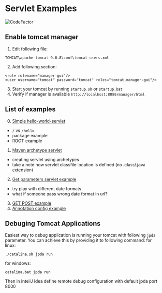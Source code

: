 # Servlet Examples

[![CodeFactor](https://www.codefactor.io/repository/github/towczare/servlet-examples/badge)](https://www.codefactor.io/repository/github/towczare/servlet-examples)

## Enable tomcat manager

1. Edit following file:
```
TOMCAT\apache-tomcat-9.0.8\conf\tomcat-users.xml
```
2. Add following section:
```
<role rolename="manager-gui"/>
<user username="tomcat" password="tomcat" roles="tomcat,manager-gui"/>
```
3. Start your tomcat by running `startup.sh` or `startup.bat`
4. Verify if manager is available `http://localhost:8080/manager/html`

## List of examples
0. [Simple hello-world-servlet](00_hello-world-servlet/README.md)
- `/` vs `/hello`
- package example
- ROOT example

1. [Maven archetype servlet](01_maven-current-date-servlet/README.md)
- creating servlet using archetypes
- take a note how servlet classfile location is defined (no .class/.java extension)

2. [Get parameters servlet example](02_maven-current-date-format-servlet/README.md)
- try play with different date formats
- what if someone pass wrong date format in url?

3. [GET POST example](03_get-post-servlet/README.md)
4. [Annotation config example](04_annotation-config-servlet/README.md)

## Debuging Tomcat Applications
Easiest way to debug application is running your tomcat with following `jpda` parameter. You can achieve this by providing it to following command:
for linux:
```
./catalina.sh jpda run
```
for windows:
```
catalina.bat jpda run
```
Then in inteliJ idea define remote debug configuration with default jpda port 8000

